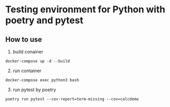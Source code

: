 # Testing environment for Python with poetry and pytest

## How to use
1. build conainer
  ```
  docker-compose up -d --build
  ```

2. run container
  ```
  docker-compose exec python3 bash
  ```

3. run pytest by poetry
  ```
  poetry run pytest --cov-report=term-missing --cov=calcdemo 
  ```
